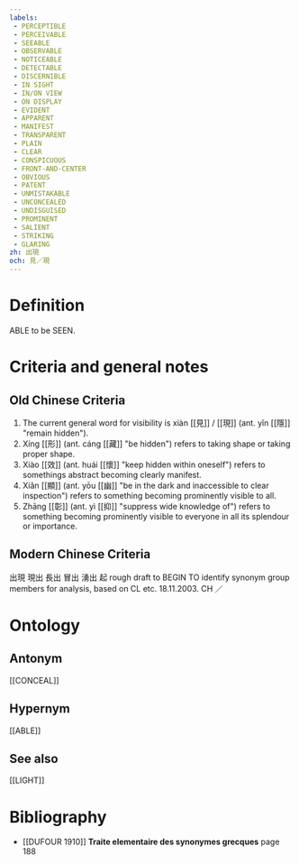 ```yaml
---
labels: 
 - PERCEPTIBLE
 - PERCEIVABLE
 - SEEABLE
 - OBSERVABLE
 - NOTICEABLE
 - DETECTABLE
 - DISCERNIBLE
 - IN SIGHT
 - IN/ON VIEW
 - ON DISPLAY
 - EVIDENT
 - APPARENT
 - MANIFEST
 - TRANSPARENT
 - PLAIN
 - CLEAR
 - CONSPICUOUS
 - FRONT-AND-CENTER
 - OBVIOUS
 - PATENT
 - UNMISTAKABLE
 - UNCONCEALED
 - UNDISGUISED
 - PROMINENT
 - SALIENT
 - STRIKING
 - GLARING
zh: 出現
och: 見／現
---
```


# Definition
ABLE to be SEEN.
# Criteria and general notes
## Old Chinese Criteria
1. The current general word for visibility is xiàn [[見]] / [[現]] (ant. yǐn [[隱]] "remain hidden").
2. Xíng [[形]] (ant. cáng [[藏]] "be hidden") refers to taking shape or taking proper shape.
3. Xiào [[效]] (ant. huái [[懷]] "keep hidden within oneself") refers to somethings abstract becoming clearly manifest.
4. Xiǎn [[顯]] (ant. yōu [[幽]] "be in the dark and inaccessible to clear inspection") refers to something becoming prominently visible to all.
5. Zhāng [[彰]] (ant. yì [[抑]] "suppress wide knowledge of") refers to something becoming prominently visible to everyone in all its splendour or importance.
## Modern Chinese Criteria
出現
現出
長出
冒出
湧出
起
rough draft to BEGIN TO identify synonym group members for analysis, based on CL etc. 18.11.2003. CH ／
# Ontology

## Antonym
[[CONCEAL]]
## Hypernym
[[ABLE]]
## See also
[[LIGHT]]
# Bibliography
- [[DUFOUR 1910]]
**Traite elementaire des synonymes grecques** page 188
